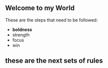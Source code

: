 ## Welcome to my World
These are the steps that need to be followed:

- **boldness**
- strength
- focus
- win

## these are the next sets of rules
